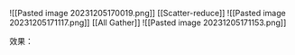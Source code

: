 ![[Pasted image 20231205170019.png]] [[Scatter-reduce]]
![[Pasted image 20231205171117.png]] 
[[All Gather]]
![[Pasted image 20231205171153.png]]

效果：
